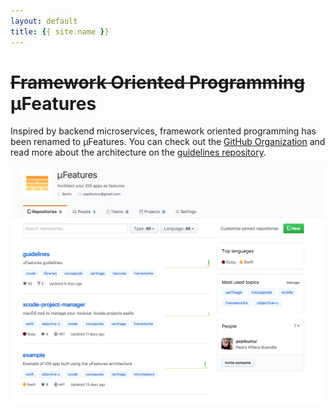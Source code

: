 ```yaml
---
layout: default
title: {{ site.name }}
---
```


# ~~Framework Oriented Programming~~ µFeatures ️

Inspired by backend microservices, framework oriented programming has been renamed to µFeatures. You can check out the [GitHub Organization](https://github.com/microfeatures) and read more about the architecture on the [guidelines repository](https://github.com/microfeatures/guidelines).

![](/assets/images/microfeatures.png)

<!--
# Context

Traditionally applications have been single-target. When projects evolve, and the target and the team grow, working with a monolith project becomes very hard:

- The targets take too much time to compile.
- The is hard to reuse across platforms.
- There are many strong intra and inter dependencies.

Inspired by microsvervices, the **Framework Oriented Programming** project architecture pretends to reduce these issues by splitting the large application module, into smaller and atomic chunks.

In the next sections, we'll dive into the definition of the architecture and how different code components would fit into all the modules of our projects.

> The core idea of framework oriented programming is not something we've invented. You can find a lot of literature about scaling projects by splitting up your project in different services. Our aim is to apply all these principles, that help projects scale easily in other platforms, to scale our Xcode apps.

### Why modularizing my apps?
- Workflow cycles are much faster. You work on your module and once finished, it's hooked in the app.
- Boundaries will encourage good practices using APIs frameworks expose.
- If you have Swift and Objective-C in your project, frameworks will be the perfect place to start coding pure Swift in the project.
- Higher atomicity of features and teams and fewer dependencies.
- Your features become more reusable across products/platforms.

# Index

- [Principles](#principles)
- [Setup](#setup)
- [Tools](#tools)
- [Contribute](#contribute)
- [Share](#share)
- [Thanks](#thanks)
- [Resources](#resources)
- [Further Reading](#further-reading)

# Principles

- Your application is built by combining different modules. These modules can be dynamic frameworks *(if you are using Swift)*, or static libraries.
- Modules have interfaces that expose to the consumers *(apps & modules)*. The interface is the entry point to the framework, and everything exposed by the interface should be public. If the API does not expose something it should remain private.
- Modules can be platform specific if you plan to support only one platform, or they can be cross-platform. You can achieve using the build settings attribute `SUPPORTED_PLATFORMS`.
- Sharing a base configuration is recommended since it'll ensure consistency in the frameworks settings. [Here](https://gist.github.com/pepibumur/763a28879a976ff3083161dd788e7efa) you can find an example of a cross-platform framework configuration.
- Targets that build the modules can be in the same project or different projects. The benefit of having different projects in the same workspace is that the chances to suffer conflicts when modifying the same project file from different branches decrease.
- Although you can set up the stack manually, you can use tools like [CocoaPods](https://cocoapods.org) where your modules are defined with `.podspec`. CocoaPods makes easier depending on external dependencies.
- Even though it's possible to integrate external dependencies into the stack it's discouraged. External dependencies come with unnecessary maintainability costs. Before bringing an external dependency, think about the value it brings to your application core.
- Module projects can come with an example app and a Playground. Playgrounds are very handy to document the usage of the APIs or onboard people into the module.

<br>
![](/assets/images/stack.png)

## Core 

![Core Framework](/assets/images/core.png)

Core is the framework at the bottom of the stack. It's the responsible for providing the frameworks in upper levels with tools that they need to build their features. A few examples of these tools could be:

- A client to interact with your product API.
- A store for persisting and retrieving data from the disk or a database.
- A tool for reporting analytics events to an external provider.
- A logging wrapper with custom features, like verbosity level.

Notice that some of these tools will be a shared instance with a configuration that depends on the app. For example, your client will point to an URL that depends on the configuration that you are building. Similarly, the log level will be different in your `Release` build compared to your `Debug` build.

One possible way to get it done has a shared configuration that every new instance of the client will take by default: 

{% highlight swift %}
class Client {

  static var appConfig: Config!
  let config: Config

  init(config: Config = Client.appConfig) {
    self.config = Client.config
  } 
}
{% endhighlight %}

Other tools will be instantiated by the feature that needs it. Depending on the expensiveness of its creation, features might lazily load it, or get set up at startup time. A good example of these would be the `Store`:

{% highlight swift %}
import Core

class Feature {
  let store: Store<Entity>
  init() {
    store = Core.DiskStore(name: "feature")
  }
}
{% endhighlight %}

## Features

![](/assets/images/features.png)

`Features` framework allows dependency inversion with features. Feature A and B don't know about each other, but they know about their interfaces because they've been defined in the Features framework. Without the dependency inversion in place, accessing B from A, creates an implicit dependency between these two frameworks. With such dependency, you can't use A without importing B in a different application.

All the models that these interfaces *(or protocols)* expose should be part of `Features` as well.

## Testing

![Testing framework](/assets/images/testing.png)

Most times you'll find yourself writing helpers or testing expectations that other teams might need as well. By extracting all of them in a framework, you make them reusable across all the feature frameworks.

## UI

![UI framework](/assets/images/ui.png)

For consistency in your applications designs, there are certain UI elements that are shared across the features, elements like fonts, colors, or custom views. It's also a good place for `UIKit` and `AppKit` extensions that you come up with.

These elements can be placed in an UI framework that the feature frameworks depend on.

## Feature

`Feature` frameworks represent one or multiple related features of your apps. Features are composed by business logic *(data)* and presentation *(views)*. While the business logic is common for all the platforms, the presentation layer might differ because for example:

- `UIKit` is not available for that platform.
- The layout is different for that platform.
- `UIKit` APIs differ between platforms.

For that reason, features should be horizontally split into the Core and the UI frameworks.

### Core

![Feature Core framework](/assets/images/feature_core.png)

It contains the business logic of your features. It's up to the teams to decide about the patterns that they want to follow inside the framework *(MVC, MVVM, MVP, VIPER)*. Different use cases could be exposed as interactors that would be hooked from the feature UI framework.

### UI

![UI framework](/assets/images/feature_ui.png)

The UI of your features will be in this framework. Since UIs will most likely be different between platforms, it's very recommended to have one framework per platform:

{% highlight bash %}
Feature_iOS
Feature_macOS
{% endhighlight %}

Features can be a composition of views from other features. The result of that composition will be another view that will be exposed. These views should be able to respond to actions and trigger state updates.

If actions imply navigation to features in other frameworks, they should be delegated to the app.

## Products

![Products targets](/assets/images/app.png)

The product targets are the top element in the stack. The result of its build is the app or extensions that users will use on their devices. Since features will be defined in the frameworks and will provide the views and view controllers that represent them, the responsibility of the app is hooking up all of them and define the navigation of the app.

As mentioned earlier, the app will set up `Core` tools at startup time and notify about the application lifecycle events to the components in lower levels that need to know about them. 

# Setup

### Manual

Although all the targets for the frameworks can be on the same projects, keeping them in diferent project will make them completely independent from the others:

- For each framework you'll need a project that includes the source and unit tests target. Optionally, these projects can also include a playground to onboard people or document the interface of the framework.
{% highlight bash %}
Frameworks/
  FreatureA
  FeatureB
{% endhighlight %}
- To ensure all the frameworks share the same base configuration, create a `Framework.xcconfig` and set it as the configuration for the frameworks. It's important that you define the deployment target and the supported platforms in it.
{% highlight bash %}
Frameworks/
   Configuration/
      Framework.xcconfig
{% endhighlight %}
- Add all these projects to the workspace where the application is *(if it's not in a workspace, create one)*.
- Define the linking between the frameworks. Be careful here because when Xcode will most likely use absolute routes for the links. Make sure that the `.framework` paths are relative to the build products folder.
- Add a copy frameworks build phase in:
  - The projects tests targets.
  - The applications targets.
- Optionally you can define schemes for building and testing each of the frameworks individually, or create one that groups all of them.

> If you are building cross-platform frameworks it's very easy to break the support for the platforms you're not building for in your workflow. To prevent this, you can define a continuous integration step in your pipeline, that build the frameworks for all the platforms that they are supposed to support. 

### CocoaPods

If you prefer to use [CocoaPods](https://cocoapods.org) to create the stack it's also possible:

1. Create the frameworks as pods with `pod lib create Feature`.
2. Update the `.podspec` accordingly specifying the `deployment_target` and defining their dependencies, either external or local.
3. Add all the dependencies to the `Podfile`, being the first one `Core` and the last one the `Features`.
4. Execute `pod install`. It'll update the workspace to include these dependencies. Notice that CocoaPods will create schemes for building these dependencies individually.

> With CocoaPods it's easier to bring external dependencies. Otherwise, you'd need to appeal to Carthage, Git Submodules or Swift Package Manager.

# Tools

## Framework generation

Every time you create a new project for a framework, you need to repeat the same steps. Hopefully, there are tools that help you automate the creation and save a lot of time:

### [Pandora](https://github.com/frameworkoriented/pandora)
Once you start modularizing your apps you'll notice that you repeat the same steps every time you are about to create a new framework. Create the project, set the config, connect dependencies, add the example app... Hopefully we're developers and we can automate things! And that's what we did with Pandora. Pandora is a command line tool written in Ruby to automate Framework tasks.

**Example: Creating a framework**
{% highlight bash %}
pandora create Search com.myorg
{% endhighlight %}

### [SwiftPlate](https://github.com/JohnSundell/SwiftPlate)
Easily generate cross platform Swift framework projects from the command line. SwiftPlate will generate Xcode projects for you in seconds, that support:

 - [x] CocoaPods, Carthage, Swift Package Manager
 - [x] iOS/ macOS / watchOS / tvOS / Linux

**Example: Creating a framework**
{% highlight bash %}
swiftplate
{% endhighlight %}

## Dependency managers

> Useful for fetching external dependencies and integrate them into your frameworks-based projects.

- [**CocoaPods:**](https://cocoapods.org) CocoaPods manages dependencies for your Xcode projects. You specify the dependencies for your project in a simple text file: your Podfile. CocoaPods recursively resolves dependencies between libraries, fetches source code for all dependencies, and creates and maintains a Xcode workspace to build your project.
- [**Carthage:**](https://github.com/carthage/carthage) Carthage is intended to be the simplest way to add frameworks to your Cocoa application. Carthage builds your dependencies and provides you with binary frameworks, but you retain full control over your project structure and setup. Carthage does not automatically modify your project files or your build settings.
- [**Swift Package Manager:**](https://swift.org/package-manager/) The Swift Package Manager is a tool for managing the distribution of Swift code. It’s integrated with the Swift build system to automate the process of downloading, compiling, and linking dependencies.
- [**CocoaSeeds:**](https://github.com/devxoul/CocoaSeeds) Git Submodule Alternative for Cocoa. Inspired by CocoaPods.

# Contribute

## How to contribute?

- You can contribute to the project [opening an issue](https://gitlab.com/caramba/framework-oriented/issues/new) on the repository. You can propose improvements, report mistakes, or just open a discussion.
- You can also [fork the repository](https://gitlab.com/caramba/framework-oriented/forks/new) and apply the changes directly. You can propose a merge request afterwards that will be reviewed before getting merged.

## How to setup the project

1. Git clone the repository with `git clone https://gitlab.com/caramba/framework-oriented.git`
2. Install gem dependencies with `bundle install`
3. Run the server with `bundle exec jekyll serve`
4. Open [http://127.0.0.1:4000](http://127.0.0.1:4000)

We're looking forward to your improvements!

# Share
If your project were already using a similar modularized setup, or you moved towards this direction, you can share your experience in this section. Open a merge request and do not hesitate to share it!

# Thanks

Special thanks to all the contributors listed below that have helped to make this reference possible and spread the idea of modularizing code:

- Felix Gabel - [@blinker13](https://github.com/blinker13)
- Juan Cazalla -  [@juancazalla](https://github.com/juancazalla)
- Isaac Roldán - [@isaacroldan](https://github.com/isaacroldan)
- Matej Balantič - [@MatejBalantic](https://github.com/MatejBalantic)
- Raimon Lapuente - [@Wolffan](https://github.com/wolffan)

# Resources

## Talks

- Framework Oriented Programming *(Mobiconf2016)*:
  - [Slides](https://speakerdeck.com/pepibumur/framework-oriented-programming-mobiconf-2016)
- A journey into frameworks and Swift:
  - [Slides](https://speakerdeck.com/pepibumur/a-journey-into-frameworks-and-swift)
- Framework Oriented Programming *(NSBudapest)*:
  - [Slides](https://speakerdeck.com/pepibumur/framework-oriented-programming-nsbudapest)
- Framework Oriented Programming:
  - [Slides](https://speakerdeck.com/pepibumur/framework-oriented-programming)
  - [Video (Spanish)](https://www.youtube.com/watch?v=UFuDpcB4yTc)

## Articles

- [Micro Features Architecture for iOS](https://blog.caramba.io/micro-features-architecture-for-ios-f81ca18f03ac)

# Further reading

- **Library Oriented Programming** *(Justin Spahr-Summers)* - [Link](https://realm.io/news/justin-spahr-summers-library-oriented-programming/)
- **Building Modern Frameworks** *(Apple)* - [Link](https://developer.apple.com/videos/play/wwdc2014/416/)
- **Creating your first iOS Framework** *(Thoughtbot)* - [Link](https://robots.thoughtbot.com/creating-your-first-ios-framework)
- **Awesome iOS** - [Link](https://github.com/vsouza/awesome-ios)
- **How to create a Framework for iOS** - [Link](https://www.raywenderlich.com/65964/create-a-framework-for-ios)
- **Framework vs Library** - [Link](http://www.knowstack.com/framework-vs-library-cocoa-ios/)
- **Static and Dynamic Libraries** - [Link](https://pewpewthespells.com/blog/static_and_dynamic_libraries.html)
- **The Unofficial Guide to xccconfig files** - [Link](https://pewpewthespells.com/blog/xcconfig_guide.html)
- **Microservices** - [Link](https://martinfowler.com/articles/microservices.html)
- **Framework Oriented Programming and It's Relation to OOP** - [Link](https://christiantietze.de/posts/2017/01/oop-framework-oriented-programming/)
-->
